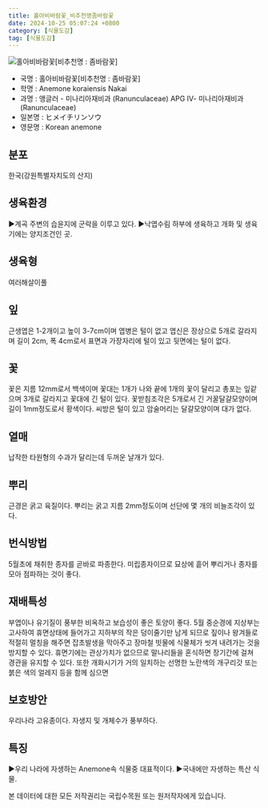 ```yaml
---
title: 홀아비바람꽃_비추천명좀바람꽃
date: 2024-10-25 05:07:24 +0800
category: [식물도감]
tag: [식물도감]
---
```




![홀아비바람꽃[비추천명 : 좀바람꽃]](/fileUpload/plants/basic/Ranunculaceae/Anemone/14076/1_th2.JPG)
- 국명 : 홀아비바람꽃[비추천명 : 좀바람꽃]
- 학명 : Anemone koraiensis Nakai
- 과명 : 앵글러 - 미나리아재비과 (Ranunculaceae) APG Ⅳ- 미나리아재비과 (Ranunculaceae)
- 일본명 : ヒメイチリンソウ
- 영문명 : Korean anemone


## 분포
한국(강원특별자치도의 산지) 
## 생육환경
▶계곡 주변의 습윤지에 군락을 이루고 있다. ▶낙엽수림 하부에 생육하고 개화 및 생육기에는 양지조건인 곳.
## 생육형
여러해살이풀 
## 잎
근생엽은 1-2개이고 높이 3-7cm이며 엽병은 털이 없고 엽신은 장상으로 5개로 갈라지며 길이 2cm, 폭 4cm로서 표면과 가장자리에 털이 있고 뒷면에는 털이 없다.
## 꽃
꽃은 지름 12mm로서 백색이며 꽃대는 1개가 나와 끝에 1개의 꽃이 달리고 총포는 잎같으며 3개로 갈라지고 꽃대에 긴 털이 있다. 꽃받침조각은 5개로서 긴 거꿀달걀모양이며 길이 1mm정도로서 황색이다. 씨방은 털이 있고 암술머리는 달걀모양이며 대가 없다.
## 열매
납작한 타원형의 수과가 달리는데 두꺼운 날개가 있다.
## 뿌리
근경은 굵고 육질이다. 뿌리는 굵고 지름 2mm정도이며 선단에 몇 개의 비늘조각이 있다.
## 번식방법
5월초에 채취한 종자를 곧바로 파종한다. 미립종자이므로 묘상에 흩어 뿌리거나 종자를 모아 점파하는 것이 좋다.
## 재배특성
부엽이나 유기질이 풍부한 비옥하고 보습성이 좋은 토양이 좋다. 5월 중순경에 지상부는 고사하여 휴면상태에 들어가고 지하부의 작은 덩이줄기만 남게 되므로 짚이나 왕겨들로 적절히 멀칭을 해주면 잡초발생을 막아주고 장마철 빗물에 식물체가 씻겨 내려가는 것을 방지할 수 있다. 휴면기에는 관상가치가 없으므로 말나리들을 혼식하면 장기간에 걸쳐 경관을 유지할 수 있다. 또한 개화시기가 거의 일치하는 선명한 노란색의 개구리갓 또는 붉은 색의 얼레지 등을 함께 심으면
## 보호방안
우리나라 고유종이다. 자생지 및 개체수가 풍부하다.
## 특징
▶우리 나라에 자생하는 Anemone속 식물중 대표적이다.▶국내에만 자생하는 특산 식물.






본 데이터에 대한 모든 저작권리는 국립수목원 또는 원저작자에게 있습니다.
